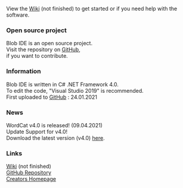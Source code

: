 View the [Wiki](https://github.com/FreshPlayer/WordCat/wiki) (not finished) to get started or if you need help with the software.

### Open source project

Blob IDE is an open source project.\
Visit the repository on [GitHub](https://github.com/FreshPlayer/Blob-IDE),\
if you want to contribute.

### Information

Blob IDE is written in C# .NET Framework 4.0.\
To edit the code, "Visual Studio 2019" is recommended.\
First uploaded to [GitHub](https://github.com/FreshPlayer/Blob-IDE) : 24.01.2021

### News

WordCat v4.0 is released! (09.04.2021)\
Update Support for v4.0!\
Download  the latest version (v4.0) [here](https://github.com/FreshPlayer/Blob-IDE/releases/tag/v4.0).

### Links

[Wiki](https://github.com/FreshPlayer/Blob-IDE/wiki) (not finished)\
[GitHub Repository](https://github.com/FreshPlayer/Blob-IDE)\
[Creators Homepage](https://www.freshplayeryt.com/)

